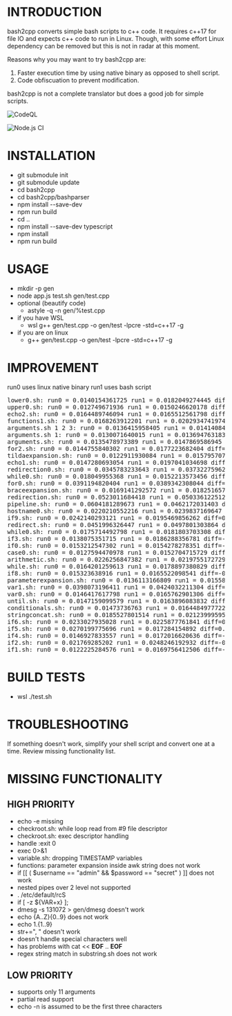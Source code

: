 # INTRODUCTION

bash2cpp converts simple bash scripts to c++ code.
It requires c++17 for file IO and expects c++ code to run in Linux.
Though, with some effort Linux dependency can be removed but this is not
in radar at this moment.

Reasons why you may want to try bash2cpp are:
1. Faster execution time by using native binary as opposed to shell script.
2. Code obfiscuation to prevent modification.

bash2cpp is not a complete translator but does a good job for simple scripts.

![CodeQL](https://github.com/franksinankaya/bash2cpp/workflows/CodeQL/badge.svg)

![Node.js CI](https://github.com/franksinankaya/bash2cpp/workflows/Node.js%20CI/badge.svg)

# INSTALLATION
* git submodule init
* git submodule update
* cd bash2cpp
* cd bash2cpp/bashparser
* npm install --save-dev
* npm run build
* cd ..
* npm install --save-dev typescript
* npm install
* npm run build

# USAGE
* mkdir -p gen
* node app.js test.sh gen/test.cpp
* optional (beautify code)
	* astyle -q -n gen/%test.cpp
* if you have WSL
	* wsl g++ gen/test.cpp -o gen/test -lpcre -std=c++17 -g 
* if you are on linux
	* g++ gen/test.cpp -o gen/test -lpcre -std=c++17 -g

# IMPROVEMENT

run0 uses linux native binary
run1 uses bash script

<pre>
lower0.sh: run0 = 0.0140154361725 run1 = 0.0182049274445 diff=-0.004189491272 percent=-29.8919792466
upper0.sh: run0 = 0.012749671936 run1 = 0.0150246620178 diff=-0.0022749900818 percent=-17.8435185879
echo2.sh: run0 = 0.0164489746094 run1 = 0.0165512561798 diff=-0.0001022815704 percent=-0.621811224279
functions1.sh: run0 = 0.0168263912201 run1 = 0.0202934741974 diff=-0.0034670829773 percent=-20.6050301098
arguments.sh 1 2 3: run0 = 0.0136415958405 run1 = 0.0141408443451 diff=-0.0004992485046 percent=-3.65975147217
arguments.sh 1: run0 = 0.0130071640015 run1 = 0.0136947631836 diff=-0.0006875991821 percent=-5.28631131291
arguments.sh: run0 = 0.0135478973389 run1 = 0.0147869586945 diff=-0.0012390613556 percent=-9.14578347182
for2.sh: run0 = 0.0144755840302 run1 = 0.0177223682404 diff=-0.0032467842102 percent=-22.4293831836
tildaexpansion.sh: run0 = 0.0122911930084 run1 = 0.0157957077026 diff=-0.0035045146942 percent=-28.5124047097
echo1.sh: run0 = 0.0147280693054 run1 = 0.0197041034698 diff=-0.0049760341644 percent=-33.7860588596
redirection0.sh: run0 = 0.0345783233643 run1 = 0.0373227596283 diff=-0.002744436264 percent=-7.93686910463
while0.sh: run0 = 0.018049955368 run1 = 0.0152213573456 diff=0.0028285980224 percent=15.6709419205
for0.sh: run0 = 0.0391194820404 run1 = 0.0389342308044 diff=0.000185251236 percent=0.473552374259
braceexpansion.sh: run0 = 0.0169141292572 run1 = 0.018251657486 diff=-0.0013375282288 percent=-7.90775693186
redirection.sh: run0 = 0.0523011684418 run1 = 0.0503361225128 diff=0.001965045929 percent=3.75717405088
pipeline.sh: run0 = 0.0604181289673 run1 = 0.0462172031403 diff=0.014200925827 percent=23.5044117879
hostname0.sh: run0 = 0.0220210552216 run1 = 0.0239837169647 diff=-0.0019626617431 percent=-8.91265983101
if9.sh: run0 = 0.0242140293121 run1 = 0.0195469856262 diff=0.0046670436859 percent=19.2741308179
redirect.sh: run0 = 0.0451996326447 run1 = 0.0497801303864 diff=-0.0045804977417 percent=-10.133926923
while0.sh: run0 = 0.0175714492798 run1 = 0.0181803703308 diff=-0.000608921051 percent=-3.46540027122
if3.sh: run0 = 0.0138075351715 run1 = 0.0186288356781 diff=-0.0048213005066 percent=-34.9178940826
if0.sh: run0 = 0.0153212547302 run1 = 0.0154278278351 diff=-0.0001065731049 percent=-0.695589929002
case0.sh: run0 = 0.0127594470978 run1 = 0.0152704715729 diff=-0.0025110244751 percent=-19.6797279369
arithmetic.sh: run0 = 0.0226256847382 run1 = 0.0219755172729 diff=0.0006501674653 percent=2.87358138692
while.sh: run0 = 0.0164201259613 run1 = 0.0178897380829 diff=-0.0014696121216 percent=-8.95006606565
if8.sh: run0 = 0.015323638916 run1 = 0.0165522098541 diff=-0.0012285709381 percent=-8.0174881752
parameterexpansion.sh: run0 = 0.0136113166809 run1 = 0.0155839920044 diff=-0.0019726753235 percent=-14.4929059381
var1.sh: run0 = 0.0398073196411 run1 = 0.0424032211304 diff=-0.0025959014893 percent=-6.52116623954
var0.sh: run0 = 0.0146417617798 run1 = 0.0165762901306 diff=-0.0019345283508 percent=-13.2124014848
until.sh: run0 = 0.0147159099579 run1 = 0.0163896083832 diff=-0.0016736984253 percent=-11.3733940347
conditionals.sh: run0 = 0.01473736763 run1 = 0.0164484977722 diff=-0.0017111301422 percent=-11.6108262015
stringconcat.sh: run0 = 0.0185527801514 run1 = 0.0212399959564 diff=-0.002687215805 percent=-14.4841677801
if6.sh: run0 = 0.0233027935028 run1 = 0.0225877761841 diff=0.0007150173187 percent=3.06837598082
if5.sh: run0 = 0.0270199775696 run1 = 0.017284154892 diff=0.0097358226776 percent=36.0319421159
if4.sh: run0 = 0.0146927833557 run1 = 0.0172016620636 diff=-0.0025088787079 percent=-17.0755849805
if2.sh: run0 = 0.021769285202 run1 = 0.0248246192932 diff=-0.0030553340912 percent=-14.0350685052
if1.sh: run0 = 0.0122225284576 run1 = 0.0169756412506 diff=-0.004753112793 percent=-38.8881303037
</pre>

# BUILD TESTS
* wsl ./test.sh

# TROUBLESHOOTING
If something doesn't work, simplify your shell script and convert one at a time.
Review missing functionality list.

# MISSING FUNCTIONALITY
## HIGH PRIORITY
* echo -e missing
* checkroot.sh: while loop read from #9 file descriptor
* checkroot.sh: exec descriptor handling
* handle :exit 0
* exec 0>&1
* variable.sh: dropping TIMESTAMP variables
* functions: parameter expansion inside awk string does not work
* if [[ ( $username == "admin" && $password == "secret" ) ]] does not work
* nested pipes over 2 level not supported
* . /etc/default/rcS
* if [ -z ${VAR+x} ]; 
* dmesg -s 131072 > gen/dmesg  doesn't work
* echo {A..Z}{0..9} does not work
* echo 1.{1..9}
* str+=", " doesn't work
* doesn't handle special characters well
* has problems with cat << __EOF__ .. __EOF__
* regex string match in substring.sh does not work

## LOW PRIORITY
* supports only 11 arguments
* partial read support
* echo -n is assumed to be the first three characters

